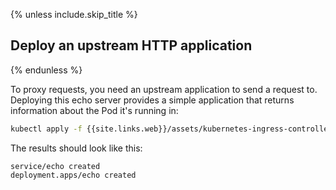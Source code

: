 {% unless include.skip_title %}
## Deploy an upstream HTTP application
{% endunless %}

To proxy requests, you need an upstream application to send a request to. Deploying this echo server provides a simple application that returns information about the Pod it's running in:

```bash
kubectl apply -f {{site.links.web}}/assets/kubernetes-ingress-controller/examples/echo-service.yaml
```
The results should look like this:
```text
service/echo created
deployment.apps/echo created
```
